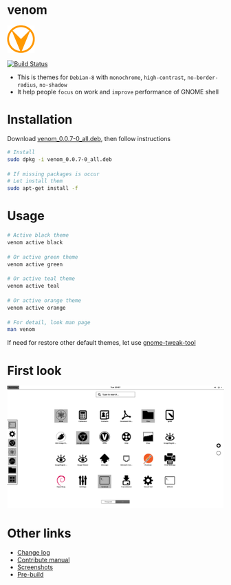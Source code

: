 # venom

![venom-logo](asset/venom-64.png)

[![Build Status](https://travis-ci.org/kevin-leptons/venom.svg?branch=master)](https://travis-ci.org/kevin-leptons/venom)

- This is themes for `Debian-8` with `monochrome`, `high-contrast`,
`no-border-radius`, `no-shadow`
- It help people `focus` on work and `improve` performance of GNOME shell

# Installation

Download [venom_0.0.7-0_all.deb](https://drive.google.com/open?id=0B6Eqm2oY7b1veEVwTkFRSkdTd3c),
then follow instructions

```bash
# Install
sudo dpkg -i venom_0.0.7-0_all.deb

# If missing packages is occur
# Let install them
sudo apt-get install -f
```

# Usage

```bash
# Active black theme
venom active black

# Or active green theme
venom active green

# Or active teal theme
venom active teal

# Or active orange theme
venom active orange

# For detail, look man page
man venom
```

If need for restore other default themes, let use
[gnome-tweak-tool](https://wiki.gnome.org/action/show/Apps/GnomeTweakTool?action=show&redirect=GnomeTweakTool)

# First look

![venom-green](asset/venom-black.png)

# Other links

- [Change log](changelog.md)
- [Contribute manual](doc/dev.md)
- [Screenshots](doc/screenshot.md)
- [Pre-build](https://drive.google.com/open?id=0B6Eqm2oY7b1vVG55VjJrcGE3aU0)
